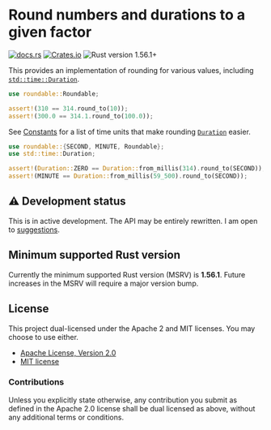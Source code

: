 # Round numbers and durations to a given factor

[![docs.rs](https://img.shields.io/docsrs/roundable)][docs.rs]
[![Crates.io](https://img.shields.io/crates/v/roundable)][crates.io]
![Rust version 1.56.1+](https://img.shields.io/badge/Rust%20version-1.56.1%2B-success)

This provides an implementation of rounding for various values, including
[`std::time::Duration`][`Duration`].

```rust
use roundable::Roundable;

assert!(310 == 314.round_to(10));
assert!(300.0 == 314.1.round_to(100.0));
```

See [Constants][] for a list of time units that make rounding [`Duration`][]
easier.

```rust
use roundable::{SECOND, MINUTE, Roundable};
use std::time::Duration;

assert!(Duration::ZERO == Duration::from_millis(314).round_to(SECOND));
assert!(MINUTE == Duration::from_millis(59_500).round_to(SECOND));
```

## ⚠️ Development status

This is in active development. The API may be entirely rewritten. I am open to
[suggestions][issues].

## Minimum supported Rust version

Currently the minimum supported Rust version (MSRV) is **1.56.1**. Future
increases in the MSRV will require a major version bump.

## License

This project dual-licensed under the Apache 2 and MIT licenses. You may choose
to use either.

  * [Apache License, Version 2.0](LICENSE-APACHE)
  * [MIT license](LICENSE-MIT)

### Contributions

Unless you explicitly state otherwise, any contribution you submit as defined
in the Apache 2.0 license shall be dual licensed as above, without any
additional terms or conditions.

[docs.rs]: https://docs.rs/roundable/latest/roundable/
[crates.io]: https://crates.io/crates/roundable
[issues]: https://github.com/danielparks/roundable/issues
[`Duration`]: https://doc.rust-lang.org/std/time/struct.Duration.html
[Constants]: https://docs.rs/roundable/latest/roundable/#Constants
